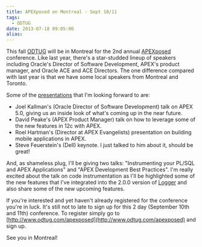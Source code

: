 ```yaml
---
title: APEXposed en Montreal - Sept 10/11
tags:
  - ODTUG
date: 2013-07-18 09:05:00
alias:
---
```


This fall [ODTUG](http://www.odtug.com/) will be in Montreal for the 2nd annual [APEXposed](http://www.odtug.com/apexposed) conference. Like last year, there's a star-studded lineup of speakers including Oracle's Director of Software Development, APEX's product manager, and Oracle ACE and ACE Directors. The one difference compared with last year is that we have some local speakers from Montreal and Toronto.

Some of the [presentations](http://www.odtug.com/apexposed_presentations) that I'm looking forward to are:

- Joel Kallman's (Oracle Director of Software Development) talk on APEX 5.0, giving us an inside look of what's coming up in the near future.
- David Peake's (APEX Product Manager) talk on how to leverage some of the new features in 12c with APEX.
- Roel Hartman's (Director at APEX Evangelists) presentation on building mobile applications in APEX. 
- Steve Feuerstein's (Dell) keynote. I just talked to him about it, should be great!

And, as shameless plug, I'll be giving two talks: "Instrumenting your PL/SQL and APEX Applications" and "APEX Development Best Practices". I'm really excited about the talk on code instrumentation as I'll be highlighted some of the new features that I've integrated into the 2.0.0 version of [Logger](https://github.com/tmuth/Logger---A-PL-SQL-Logging-Utility) and also share some of the new upcoming features.

If you're interested and yet haven't already registered for the conference you're in luck. It's still not to late to sign up for this 2 day (September 10th and 11th) conference. To register simply go to [http://www.odtug.com/apexposed](http://www.odtug.com/apexposed) and sign up.

See you in Montreal!
